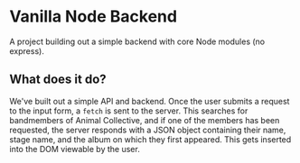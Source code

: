# Vanilla Node Backend

A project building out a simple backend with core Node modules (no express).

## What does it do?

We've built out a simple API and backend. Once the user submits a request to the input form, a `fetch` is sent to the server. This searches for bandmembers of Animal Collective, and if one of the members has been requested, the server responds with a JSON object containing their name, stage name, and the album on which they first appeared. This gets inserted into the DOM viewable by the user.
